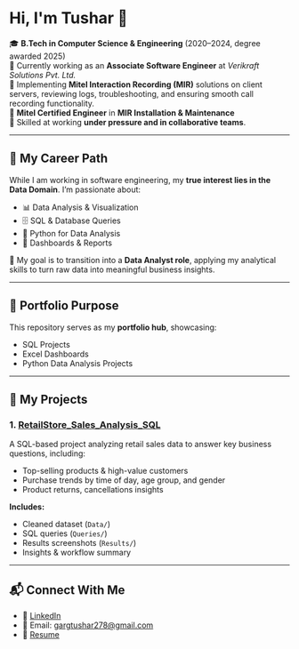 # Hi, I'm Tushar 👋  

🎓 **B.Tech in Computer Science & Engineering** (2020–2024, degree awarded 2025)  
💼 Currently working as an **Associate Software Engineer** at *Verikraft Solutions Pvt. Ltd.*  
📌 Implementing **Mitel Interaction Recording (MIR)** solutions on client servers, reviewing logs, troubleshooting, and ensuring smooth call recording functionality.  
🏅 **Mitel Certified Engineer** in **MIR Installation & Maintenance**  
🤝 Skilled at working **under pressure and in collaborative teams**.  

---

## 🔹 My Career Path  
While I am working in software engineering, my **true interest lies in the Data Domain**. I’m passionate about:  

- 📊 Data Analysis & Visualization  
- 🗄️ SQL & Database Queries  
- 🐍 Python for Data Analysis  
- 📑 Dashboards & Reports  

🎯 My goal is to transition into a **Data Analyst role**, applying my analytical skills to turn raw data into meaningful business insights.  

---

## 🔹 Portfolio Purpose  
This repository serves as my **portfolio hub**, showcasing:  

- SQL Projects  
- Excel Dashboards  
- Python Data Analysis Projects  

---

## 🔹 My Projects  

### 1. [RetailStore_Sales_Analysis_SQL]([link-to-RetailStore_Sales_Analysis_SQL-repo](https://github.com/Tushar805/RetailStore_Sales_Analysis_SQL))  
A SQL-based project analyzing retail sales data to answer key business questions, including:  
- Top-selling products & high-value customers  
- Purchase trends by time of day, age group, and gender  
- Product returns, cancellations insights  

**Includes:**  
- Cleaned dataset (`Data/`)  
- SQL queries (`Queries/`)  
- Results screenshots (`Results/`)  
- Insights & workflow summary  

---

## 📬 Connect With Me  
- 💼 [LinkedIn](https://www.linkedin.com/in/tushar-garg-083470286) 
- 📧 Email: gargtushar278@gmail.com 
- 📂 [Resume](link-to-your-resume.pdf)  



